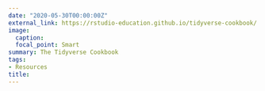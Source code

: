 ```yaml
---
date: "2020-05-30T00:00:00Z"
external_link: https://rstudio-education.github.io/tidyverse-cookbook/
image:
  caption: 
  focal_point: Smart
summary: The Tidyverse Cookbook
tags:
- Resources
title: 
---
```

